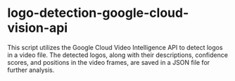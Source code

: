 # logo-detection-google-cloud-vision-api
This script utilizes the Google Cloud Video Intelligence API to detect logos in a video file. The detected logos, along with their descriptions, confidence scores, and positions in the video frames, are saved in a JSON file for further analysis.
